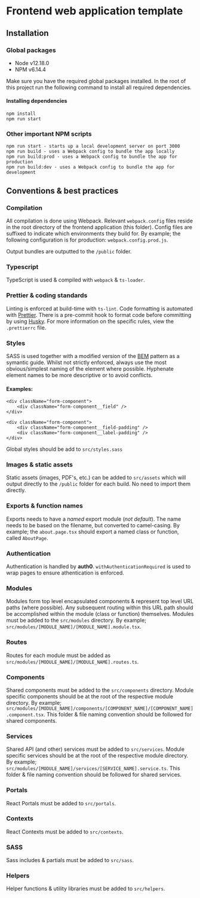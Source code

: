 # Frontend web application template

## Installation

### Global packages

-   Node v12.18.0
-   NPM v6.14.4

Make sure you have the required global packages installed. In the root of this project run the following command to install all required dependencies.

#### Installing dependencies

```
npm install
npm run start
```

### Other important NPM scripts

```
npm run start - starts up a local development server on port 3000
npm run build - uses a Webpack config to bundle the app locally
npm run build:prod - uses a Webpack config to bundle the app for production
npm run build:dev - uses a Webpack config to bundle the app for development
```

## Conventions & best practices

### Compilation

All compilation is done using Webpack. Relevant `webpack.config` files reside in the root directory of the frontend application (this folder). Config files are suffixed to indicate which environments they build for. By example; the following configuration is for production: `webpack.config.prod.js`.

Output bundles are outputted to the `/public` folder.

### Typescript

TypeScript is used & compiled with `webpack` & `ts-loader`.

### Prettier & coding standards

Linting is enforced at build-time with `ts-lint`. Code formatting is automated with [Prettier](https://prettier.io/). There is a pre-commit hook to format code before committing by using [Husky](https://github.com/typicode/husky). For more information on the specific rules, view the `.prettierrc` file.

### Styles

SASS is used together with a modified version of the [BEM](http://getbem.com/) pattern as a symantic guide. Whilst not strictly enforced, always use the most obvious/simplest naming of the element where possible. Hyphenate element names to be more descriptive or to avoid conflicts.

#### Examples:

```
<div className="form-component">
    <div className="form-component__field" />
</div>
```

```
<div className="form-component">
    <div className="form-component__field-padding" />
    <div className="form-component__label-padding" />
</div>
```

Global styles should be add to `src/styles.sass`

### Images & static assets

Static assets (images, PDF's, etc.) can be added to `src/assets` which will output directly to the `/public` folder for each build. No need to import them directly.

### Exports & function names

Exports needs to have a _named_ export module (_not default_). The name needs to be based on the filename, but converted to camel-casing. By example; the `about.page.tsx` should export a named class or function, called `AboutPage`.

### Authentication

Authentication is handled by **auth0**. `withAuthenticationRequired` is used to wrap pages to ensure athentication is enforced.

### Modules

Modules form top level encapsulated components & represent top level URL paths (where possible). Any subsequent routing within this URL path should be accomplished within the module (class or function) themselves. Modules must be added to the `src/modules` directory. By example; `src/modules/[MODULE_NAME]/[MODULE_NAME].module.tsx`.

### Routes

Routes for each module must be added as `src/modules/[MODULE_NAME]/[MODULE_NAME].routes.ts`.

### Components

Shared components must be added to the `src/components` directory. Module specific components should be at the root of the respective module directory. By example; `src/modules/[MODULE_NAME]/components/[COMPONENT_NAME]/[COMPONENT_NAME].component.tsx`. This folder & file naming convention should be followed for shared components.

### Services

Shared API (and other) services must be added to `src/services`. Module specific services should be at the root of the respective module directory. By example; `src/modules/[MODULE_NAME]/services/[SERVICE_NAME].service.ts`. This folder & file naming convention should be followed for shared services.

### Portals

React Portals must be added to `src/portals`.

### Contexts

React Contexts must be added to `src/contexts`.

### SASS

Sass includes & partials must be added to `src/sass`.

### Helpers

Helper functions & utility libraries must be added to `src/helpers`.
